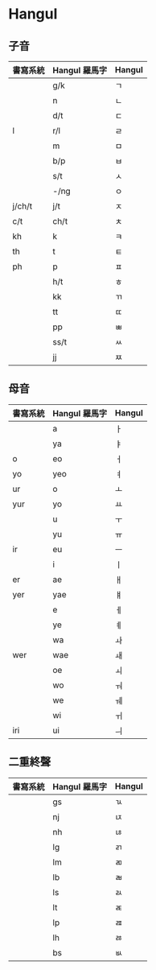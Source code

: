 # Hangul

## 子音

| 書寫系統 | Hangul 羅馬字 | Hangul |
| :--- | :--- | :--- |
|| g/k | ㄱ |
|| n | ㄴ |
|| d/t | ㄷ |
| l | r/l | ㄹ |
|| m | ㅁ |
|| b/p | ㅂ |
|| s/t | ㅅ |
|| -/ng | ㅇ |
| j/ch/t | j/t | ㅈ |
| c/t | ch/t | ㅊ |
| kh | k | ㅋ |
| th | t | ㅌ |
| ph | p | ㅍ |
|| h/t | ㅎ |
|| kk | ㄲ |
|| tt | ㄸ |
|| pp | ㅃ |
|| ss/t | ㅆ |
|| jj | ㅉ |

## 母音

| 書寫系統 | Hangul 羅馬字 | Hangul |
| :--- | :--- | :--- |
|| a | ㅏ |
|| ya | ㅑ |
| o | eo | ㅓ |
| yo | yeo | ㅕ |
| ur | o | ㅗ |
| yur | yo | ㅛ |
|| u | ㅜ |
|| yu | ㅠ |
| ir | eu | ㅡ |
|| i | ㅣ |
| er | ae | ㅐ |
| yer | yae | ㅒ |
|| e | ㅔ |
|| ye | ㅖ |
|| wa | ㅘ |
| wer | wae | ㅙ |
|| oe | ㅚ |
|| wo | ㅝ |
|| we | ㅞ |
|| wi | ㅟ |
| iri | ui | ㅢ |

## 二重終聲

| 書寫系統 | Hangul 羅馬字 | Hangul |
| :--- | :--- | :--- |
|| gs | ㄳ |
|| nj | ㄵ |
|| nh | ㄶ |
|| lg | ㄺ |
|| lm | ㄻ |
|| lb | ㄼ |
|| ls | ㄽ |
|| lt | ㄾ |
|| lp | ㄿ |
|| lh | ㅀ |
|| bs | ㅄ |
